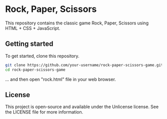 # Rock, Paper, Scissors

This repository contains the classic game Rock, Paper, Scissors using HTML + CSS + JavaScript.

## Getting started

To get started, clone this repository.

```bash
git clone https://github.com/your-username/rock-paper-scissors-game.git
cd rock-paper-scissors-game
```

...  and then open "rock.html" file in your web browser.

## License

This project is open-source and available under the Unlicense license. See the LICENSE file for more information.
